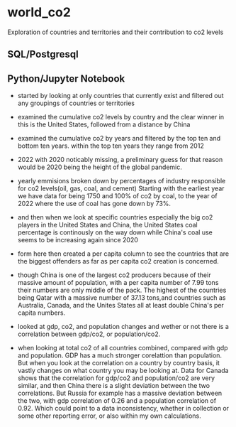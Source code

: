 # world_co2
Exploration of countries and territories and their contribution to co2 levels
## SQL/Postgresql


## Python/Jupyter Notebook

- started by looking at only countries that currently exist and filtered out any groupings of countries or territories

- examined the cumulative co2 levels by country and the clear winner in this is the United States, followed from a distance by China

- examined the cumulative co2 by years and filtered by the top ten and bottom ten years. within the top ten years they range from 2012

- 2022 with 2020 noticably missing, a preliminary guess for that reason would be 2020 being the height of the global pandemic.

- yearly emmisions broken down by percentages of industry responsible for co2 levels(oil, gas, coal, and cement) Starting with the       earliest year we have data for being 1750 and 100% of co2 by coal, to the year of 2022 where the use of coal has gone down by 73%.

- and then when we look at specific countries especially the big co2 players in the United States and China, the United States coal       percentage is continously on the way down while China's coal use seems to be increasing again since 2020

- form here then created a per capita column to see the countries that are the biggest offenders as far as per capita co2 creation is     concerned.

- though China is one of the largest co2 producers because of their massive amount of population, with a per capita number of 7.99 tons   their numbers are only middle of the pack. The highest of the countries being Qatar with a massive number of 37.13 tons,and countries   such as Australia, Canada, and the Unites States all at least double China's per capita numbers.

- looked at gdp, co2, and population changes and wether or not there is a correlation between gdp/co2, or population/co2.

- when looking at total co2 of all countries combined, compared with gdp and population. GDP has a much stronger corelattion than         population. But when you look at the correlation on a country by country basis, it vastly changes on what country you may be looking   at. Data for Canada shows that the correlation for gdp/co2 and population/co2 are very similar, and then China there is a slight       deviation between the two correlations. But Russia for example has a massive deviation between the two, with gdp correlation of 0.26   and a population correlation of 0.92. Which could point to a data inconsistency, whether in collection or some other reporting error,   or also within my own calculations.